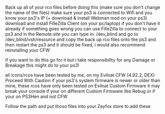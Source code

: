 Back up all of your rco files before doing this (make sure you don't change the name of the files)
make sure your ps3 is connected to Wifi and you know your ps3's IP (+ download & install Webman mod on your ps3)
download and install FilleZilla Client (on your pc/laptop) if you don't have it already
if something goes wrong you can use FilleZilla to connect to your ps3 and
in the Remote site you can type in: /dev_blind and go to /dev_blind/vsh/resource
and copy the back up rco files onto the ps3
and then restart the ps3 and it should be fixed, i would also recommend reinstalling your CFW

if you want to do this go for it but i take responsibillty for any Damage or Breakage this might do to your ps3!

all icons/rcos have been tested by me, on my Evilnat CFW (4.92.2, DEX)
Proceed With Caution if your ps3's system firmware is newer or older than mine, these rcos have only been tested on Evilnat Custom Firmware it may break your console if your on different Custom Firmware like Rebug or if your on PS3Hen and not CFW


Follow the path and put thoso files into your Zeyfox store to add these
